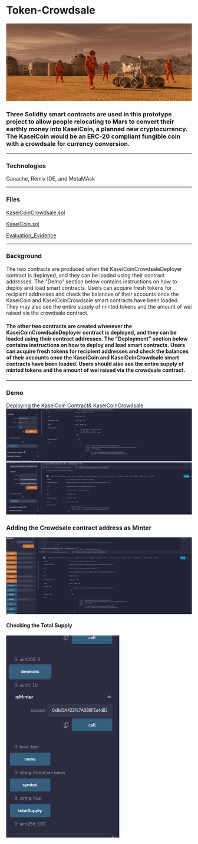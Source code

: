 # Token-Crowdsale
![alt=""](Evaluation_Evidence/application-image.png)
### Three Solidity smart contracts are used in this prototype project to allow people relocating to Mars to convert their earthly money into KaseiCoin, a planned new cryptocurrency. The KaseiCoin would be an ERC-20 compliant fungible coin with a crowdsale for currency conversion.

----------
### Technologies
 Ganache, Remix IDE, and MetaMAsk
 
 ----
 ### Files 
 [KaseiCoinCrowdsale.sol](KaseiCoinCrowdsale.sol)
 
 [KaseiCoin.sol](KaseiCoin.sol)
 
 
 [Evaluation_Evidence](Evaluation_Evidence)
 
 ------------
 ### Background
 The  two contracts are produced when the KaseiCoinCrowdsaleDeployer contract is deployed, and they can be loaded using their contract addresses. The "Demo" section below contains instructions on how to deploy and load smart contracts. Users can acquire fresh tokens for recipient addresses and check the balances of their accounts once the KaseiCoin and KaseiCoinCrowdsale smart contracts have been loaded. They may also see the entire supply of minted tokens and the amount of wei raised via the crowdsale contract.
 
#### The other two contracts are created whenever the KaseiCoinCrowdsaleDeployer contract is deployed, and they can be loaded using their contract addresses. The "Deployment" section below contains instructions on how to deploy and load smart contracts. Users can acquire fresh tokens for recipient addresses and check the balances of their accounts once the KaseiCoin and KaseiCoinCrowdsale smart contracts have been loaded. Users should also see the entire supply of minted tokens and the amount of wei raised via the crowdsale contract.
------
### Demo
Deploying the KaseiCoin Contract& KaseiCoinCrowdsale
![](Evaluation_Evidence/ksi_compiled.png)
![](Evaluation_Evidence/crwodsale_compil.png)


### Adding the Crowdsale contract address as Minter 

![](Evaluation_Evidence/adding_minter.png)



#### Checking the Total Supply

![](Evaluation_Evidence/total_Supply.png)




